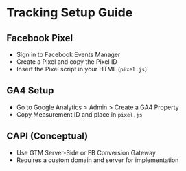 
# Tracking Setup Guide

## Facebook Pixel

- Sign in to Facebook Events Manager
- Create a Pixel and copy the Pixel ID
- Insert the Pixel script in your HTML (`pixel.js`)

## GA4 Setup

- Go to Google Analytics > Admin > Create a GA4 Property
- Copy Measurement ID and place in `pixel.js`

## CAPI (Conceptual)

- Use GTM Server-Side or FB Conversion Gateway
- Requires a custom domain and server for implementation
